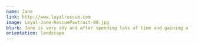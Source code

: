 ```yaml
---
name: Jane
link: http://www.loyalrescue.com
image: Loyal-Jane-RescuePawtrait-08.jpg
blurb: Jane is very shy and after spending lots of time and gaining a lot of confidence with the help of her wonderful foster family, she has grown into such a lovely little girl.
orientation: landscape
---
```

